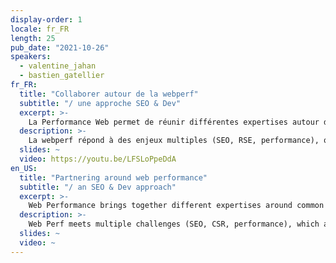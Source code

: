 ```yaml
---
display-order: 1
locale: fr_FR
length: 25
pub_date: "2021-10-26"
speakers:
  - valentine_jahan
  - bastien_gatellier
fr_FR:
  title: "Collaborer autour de la webperf"
  subtitle: "/ une approche SEO & Dev"
  excerpt: >-
    La Performance Web permet de réunir différentes expertises autour de projets commun. Retour d'expérience sur un projet transverse ambitieux chez Fabernovel.
  description: >-
    La webperf répond à des enjeux multiples (SEO, RSE, performance), qui sont souvent traités par des équipes d’expertises différentes. Ce cloisonnement participe à n’avoir qu’une compréhension partielle de ce sujet. Profitant d’une opportunité commune d’audit de webperf pour un de nos clients, les équipes SEO et dev de Fabernovel ont initié une approche globale centrée sur la webperf, sous laquelle se regroupent ces différentes expertises. Cette conférence sera l’occasion d’aborder les enseignements que nous avons pu tirer de cette collaboration au travers d’exemples concrets.
  slides: ~
  video: https://youtu.be/LFSLoPpeDdA
en_US:
  title: "Partnering around web performance"
  subtitle: "/ an SEO & Dev approach"
  excerpt: >-
    Web Performance brings together different expertises around common projects. Flashback on an ambitious transverse project at Fabernovel.
  description: >-
    Web Perf meets multiple challenges (SEO, CSR, performance), which are often handled by teams with different expertise. This compartmentalization contributes to having only a partial understanding of the subject. Taking advantage of a common web performance audit opportunity for one of our clients, Fabernovel's SEO and dev teams have initiated a global approach focused on web performance, under which these different expertises are grouped. This conference will be an opportunity to discuss the lessons we have learned from this collaboration through concrete examples.
  slides: ~
  video: ~
---
```

